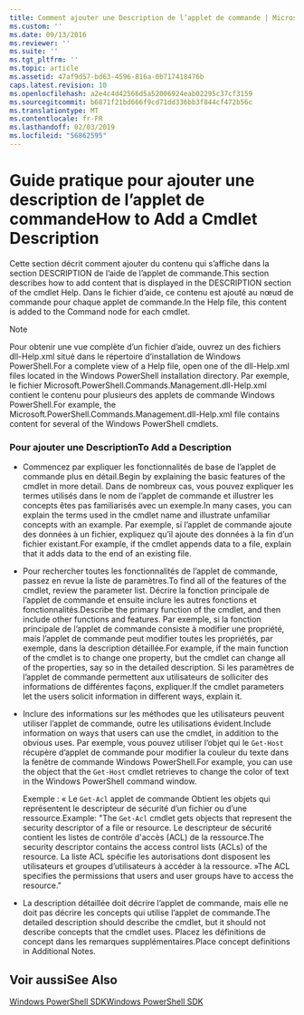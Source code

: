 ```yaml
---
title: Comment ajouter une Description de l’applet de commande | Microsoft Docs
ms.custom: ''
ms.date: 09/13/2016
ms.reviewer: ''
ms.suite: ''
ms.tgt_pltfrm: ''
ms.topic: article
ms.assetid: 47af9d57-bd63-4596-816a-0b717418476b
caps.latest.revision: 10
ms.openlocfilehash: a2e4c4d42566d5a52006924eab02295c37cf3159
ms.sourcegitcommit: b6871f21bd666f9cd71dd336bb3f844cf472b56c
ms.translationtype: MT
ms.contentlocale: fr-FR
ms.lasthandoff: 02/03/2019
ms.locfileid: "56862595"
---
```

# <a name="how-to-add-a-cmdlet-description"></a><span data-ttu-id="e9410-102">Guide pratique pour ajouter une description de l’applet de commande</span><span class="sxs-lookup"><span data-stu-id="e9410-102">How to Add a Cmdlet Description</span></span>

<span data-ttu-id="e9410-103">Cette section décrit comment ajouter du contenu qui s’affiche dans la section DESCRIPTION de l’aide de l’applet de commande.</span><span class="sxs-lookup"><span data-stu-id="e9410-103">This section describes how to add content that is displayed in the DESCRIPTION section of the cmdlet Help.</span></span> <span data-ttu-id="e9410-104">Dans le fichier d’aide, ce contenu est ajouté au nœud de commande pour chaque applet de commande.</span><span class="sxs-lookup"><span data-stu-id="e9410-104">In the Help file, this content is added to the Command node for each cmdlet.</span></span>

> [!NOTE]
> <span data-ttu-id="e9410-105">Pour obtenir une vue complète d’un fichier d’aide, ouvrez un des fichiers dll-Help.xml situé dans le répertoire d’installation de Windows PowerShell.</span><span class="sxs-lookup"><span data-stu-id="e9410-105">For a complete view of a Help file, open one of the dll-Help.xml files located in the Windows PowerShell installation directory.</span></span> <span data-ttu-id="e9410-106">Par exemple, le fichier Microsoft.PowerShell.Commands.Management.dll-Help.xml contient le contenu pour plusieurs des applets de commande Windows PowerShell.</span><span class="sxs-lookup"><span data-stu-id="e9410-106">For example, the Microsoft.PowerShell.Commands.Management.dll-Help.xml file contains content for several of the Windows PowerShell cmdlets.</span></span>

### <a name="to-add-a-description"></a><span data-ttu-id="e9410-107">Pour ajouter une Description</span><span class="sxs-lookup"><span data-stu-id="e9410-107">To Add a Description</span></span>

- <span data-ttu-id="e9410-108">Commencez par expliquer les fonctionnalités de base de l’applet de commande plus en détail.</span><span class="sxs-lookup"><span data-stu-id="e9410-108">Begin by explaining the basic features of the cmdlet in more detail.</span></span> <span data-ttu-id="e9410-109">Dans de nombreux cas, vous pouvez expliquer les termes utilisés dans le nom de l’applet de commande et illustrer les concepts êtes pas familiarisés avec un exemple.</span><span class="sxs-lookup"><span data-stu-id="e9410-109">In many cases, you can explain the terms used in the cmdlet name and illustrate unfamiliar concepts with an example.</span></span> <span data-ttu-id="e9410-110">Par exemple, si l’applet de commande ajoute des données à un fichier, expliquez qu’il ajoute des données à la fin d’un fichier existant.</span><span class="sxs-lookup"><span data-stu-id="e9410-110">For example, if the cmdlet appends data to a file, explain that it adds data to the end of an existing file.</span></span>

- <span data-ttu-id="e9410-111">Pour rechercher toutes les fonctionnalités de l’applet de commande, passez en revue la liste de paramètres.</span><span class="sxs-lookup"><span data-stu-id="e9410-111">To find all of the features of the cmdlet, review the parameter list.</span></span> <span data-ttu-id="e9410-112">Décrire la fonction principale de l’applet de commande et ensuite inclure les autres fonctions et fonctionnalités.</span><span class="sxs-lookup"><span data-stu-id="e9410-112">Describe the primary function of the cmdlet, and then include other functions and features.</span></span> <span data-ttu-id="e9410-113">Par exemple, si la fonction principale de l’applet de commande consiste à modifier une propriété, mais l’applet de commande peut modifier toutes les propriétés, par exemple, dans la description détaillée.</span><span class="sxs-lookup"><span data-stu-id="e9410-113">For example, if the main function of the cmdlet is to change one property, but the cmdlet can change all of the properties, say so in the detailed description.</span></span> <span data-ttu-id="e9410-114">Si les paramètres de l’applet de commande permettent aux utilisateurs de solliciter des informations de différentes façons, expliquer.</span><span class="sxs-lookup"><span data-stu-id="e9410-114">If the cmdlet parameters let the users solicit information in different ways, explain it.</span></span>

- <span data-ttu-id="e9410-115">Inclure des informations sur les méthodes que les utilisateurs peuvent utiliser l’applet de commande, outre les utilisations évident.</span><span class="sxs-lookup"><span data-stu-id="e9410-115">Include information on ways that users can use the cmdlet, in addition to the obvious uses.</span></span> <span data-ttu-id="e9410-116">Par exemple, vous pouvez utiliser l’objet qui le `Get-Host` récupère d’applet de commande pour modifier la couleur du texte dans la fenêtre de commande Windows PowerShell.</span><span class="sxs-lookup"><span data-stu-id="e9410-116">For example, you can use the object that the `Get-Host` cmdlet retrieves to change the color of text in the Windows PowerShell command window.</span></span>

  <span data-ttu-id="e9410-117">Exemple :  « Le `Get-Acl` applet de commande Obtient les objets qui représentent le descripteur de sécurité d’un fichier ou d’une ressource.</span><span class="sxs-lookup"><span data-stu-id="e9410-117">Example:  "The `Get-Acl` cmdlet gets objects that represent the security descriptor of a file or resource.</span></span> <span data-ttu-id="e9410-118">Le descripteur de sécurité contient les listes de contrôle d'accès (ACL) de la ressource.</span><span class="sxs-lookup"><span data-stu-id="e9410-118">The security descriptor contains the access control lists (ACLs) of the resource.</span></span> <span data-ttu-id="e9410-119">La liste ACL spécifie les autorisations dont disposent les utilisateurs et groupes d’utilisateurs à accéder à la ressource. »</span><span class="sxs-lookup"><span data-stu-id="e9410-119">The ACL specifies the permissions that users and user groups have to access the resource."</span></span>

- <span data-ttu-id="e9410-120">La description détaillée doit décrire l’applet de commande, mais elle ne doit pas décrire les concepts qui utilise l’applet de commande.</span><span class="sxs-lookup"><span data-stu-id="e9410-120">The detailed description should describe the cmdlet, but it should not describe concepts that the cmdlet uses.</span></span> <span data-ttu-id="e9410-121">Placez les définitions de concept dans les remarques supplémentaires.</span><span class="sxs-lookup"><span data-stu-id="e9410-121">Place concept definitions in Additional Notes.</span></span>

## <a name="see-also"></a><span data-ttu-id="e9410-122">Voir aussi</span><span class="sxs-lookup"><span data-stu-id="e9410-122">See Also</span></span>

[<span data-ttu-id="e9410-123">Windows PowerShell SDK</span><span class="sxs-lookup"><span data-stu-id="e9410-123">Windows PowerShell SDK</span></span>](../windows-powershell-reference.md)
